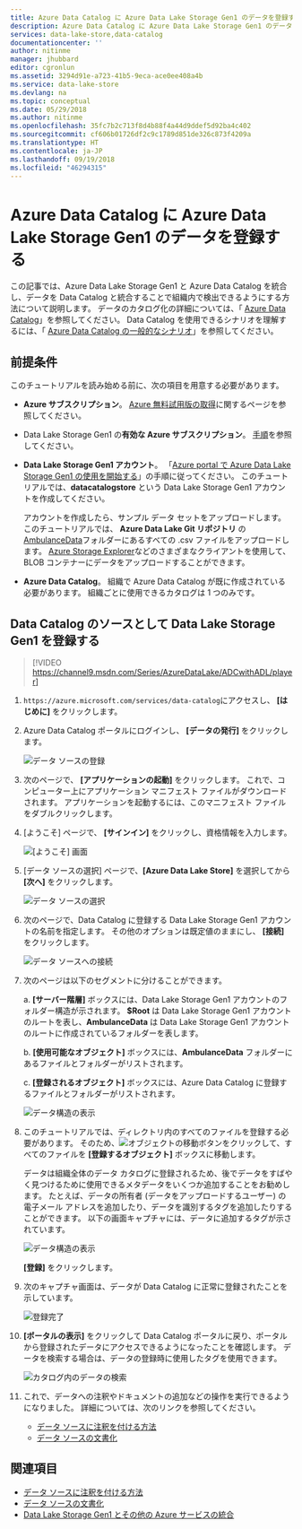 ```yaml
---
title: Azure Data Catalog に Azure Data Lake Storage Gen1 のデータを登録する | Microsoft Docs
description: Azure Data Catalog に Azure Data Lake Storage Gen1 のデータを登録する
services: data-lake-store,data-catalog
documentationcenter: ''
author: nitinme
manager: jhubbard
editor: cgronlun
ms.assetid: 3294d91e-a723-41b5-9eca-ace0ee408a4b
ms.service: data-lake-store
ms.devlang: na
ms.topic: conceptual
ms.date: 05/29/2018
ms.author: nitinme
ms.openlocfilehash: 35fc7b2c713f8d4b88f4a44d9ddef5d92ba4c402
ms.sourcegitcommit: cf606b01726df2c9c1789d851de326c873f4209a
ms.translationtype: HT
ms.contentlocale: ja-JP
ms.lasthandoff: 09/19/2018
ms.locfileid: "46294315"
---
```

# <a name="register-data-from-azure-data-lake-storage-gen1-in-azure-data-catalog"></a>Azure Data Catalog に Azure Data Lake Storage Gen1 のデータを登録する
この記事では、Azure Data Lake Storage Gen1 と Azure Data Catalog を統合し、データを Data Catalog と統合することで組織内で検出できるようにする方法について説明します。 データのカタログ化の詳細については、「 [Azure Data Catalog](../data-catalog/data-catalog-what-is-data-catalog.md)」を参照してください。 Data Catalog を使用できるシナリオを理解するには、「 [Azure Data Catalog の一般的なシナリオ](../data-catalog/data-catalog-common-scenarios.md)」を参照してください。

## <a name="prerequisites"></a>前提条件
このチュートリアルを読み始める前に、次の項目を用意する必要があります。

* **Azure サブスクリプション**。 [Azure 無料試用版の取得](https://azure.microsoft.com/pricing/free-trial/)に関するページを参照してください。
* Data Lake Storage Gen1 の**有効な Azure サブスクリプション**。 [手順](data-lake-store-get-started-portal.md)を参照してください。
* **Data Lake Storage Gen1 アカウント**。 「[Azure portal で Azure Data Lake Storage Gen1 の使用を開始する](data-lake-store-get-started-portal.md)」の手順に従ってください。 このチュートリアルでは、**datacatalogstore** という Data Lake Storage Gen1 アカウントを作成してください。

    アカウントを作成したら、サンプル データ セットをアップロードします。 このチュートリアルでは、 **Azure Data Lake Git リポジトリ** の [AmbulanceData](https://github.com/Azure/usql/tree/master/Examples/Samples/Data/AmbulanceData/)フォルダーにあるすべての .csv ファイルをアップロードします。 [Azure Storage Explorer](http://storageexplorer.com/)などのさまざまなクライアントを使用して、BLOB コンテナーにデータをアップロードすることができます。
* **Azure Data Catalog**。 組織で Azure Data Catalog が既に作成されている必要があります。 組織ごとに使用できるカタログは 1 つのみです。

## <a name="register-data-lake-storage-gen1-as-a-source-for-data-catalog"></a>Data Catalog のソースとして Data Lake Storage Gen1 を登録する

> [!VIDEO https://channel9.msdn.com/Series/AzureDataLake/ADCwithADL/player]

1. `https://azure.microsoft.com/services/data-catalog`にアクセスし、 **[はじめに]** をクリックします。
1. Azure Data Catalog ポータルにログインし、 **[データの発行]** をクリックします。

    ![データ ソースの登録](./media/data-lake-store-with-data-catalog/register-data-source.png "データ ソースの登録")
1. 次のページで、 **[アプリケーションの起動]** をクリックします。 これで、コンピューター上にアプリケーション マニフェスト ファイルがダウンロードされます。 アプリケーションを起動するには、このマニフェスト ファイルをダブルクリックします。
1. [ようこそ] ページで、 **[サインイン]** をクリックし、資格情報を入力します。

    ![[ようこそ] 画面](./media/data-lake-store-with-data-catalog/welcome.screen.png "[ようこそ] 画面")
1. [データ ソースの選択] ページで、**[Azure Data Lake Store]** を選択してから **[次へ]** をクリックします。

    ![データ ソースの選択](./media/data-lake-store-with-data-catalog/select-source.png "データ ソースの選択")
1. 次のページで、Data Catalog に登録する Data Lake Storage Gen1 アカウントの名前を指定します。 その他のオプションは既定値のままにし、 **[接続]** をクリックします。

    ![データ ソースへの接続](./media/data-lake-store-with-data-catalog/connect-to-source.png "データ ソースへの接続")
1. 次のページは以下のセグメントに分けることができます。

    a. **[サーバー階層]** ボックスには、Data Lake Storage Gen1 アカウントのフォルダー構造が示されます。 **$Root** は Data Lake Storage Gen1 アカウントのルートを表し、**AmbulanceData** は Data Lake Storage Gen1 アカウントのルートに作成されているフォルダーを表します。

    b. **[使用可能なオブジェクト]** ボックスには、**AmbulanceData** フォルダーにあるファイルとフォルダーがリストされます。

    c. **[登録されるオブジェクト]** ボックスには、Azure Data Catalog に登録するファイルとフォルダーがリストされます。

    ![データ構造の表示](./media/data-lake-store-with-data-catalog/view-data-structure.png "データ構造の表示")
1. このチュートリアルでは、ディレクトリ内のすべてのファイルを登録する必要があります。 そのため、![オブジェクトの移動ボタン](./media/data-lake-store-with-data-catalog/move-objects.png "オブジェクトの移動")をクリックして、すべてのファイルを **[登録するオブジェクト]** ボックスに移動します。

    データは組織全体のデータ カタログに登録されるため、後でデータをすばやく見つけるために使用できるメタデータをいくつか追加することをお勧めします。 たとえば、データの所有者 (データをアップロードするユーザー) の電子メール アドレスを追加したり、データを識別するタグを追加したりすることができます。 以下の画面キャプチャには、データに追加するタグが示されています。

    ![データ構造の表示](./media/data-lake-store-with-data-catalog/view-selected-data-structure.png "データ構造の表示")

    **[登録]** をクリックします。
1. 次のキャプチャ画面は、データが Data Catalog に正常に登録されたことを示しています。

    ![登録完了](./media/data-lake-store-with-data-catalog/registration-complete.png "データ構造の表示")
1. **[ポータルの表示]** をクリックして Data Catalog ポータルに戻り、ポータルから登録されたデータにアクセスできるようになったことを確認します。 データを検索する場合は、データの登録時に使用したタグを使用できます。

     ![カタログ内のデータの検索](./media/data-lake-store-with-data-catalog/search-data-in-catalog.png "カタログ内のデータの検索")
1. これで、データへの注釈やドキュメントの追加などの操作を実行できるようになりました。 詳細については、次のリンクを参照してください。

    * [データ ソースに注釈を付ける方法](../data-catalog/data-catalog-how-to-annotate.md)
    * [データ ソースの文書化](../data-catalog/data-catalog-how-to-documentation.md)

## <a name="see-also"></a>関連項目
* [データ ソースに注釈を付ける方法](../data-catalog/data-catalog-how-to-annotate.md)
* [データ ソースの文書化](../data-catalog/data-catalog-how-to-documentation.md)
* [Data Lake Storage Gen1 とその他の Azure サービスの統合](data-lake-store-integrate-with-other-services.md)
